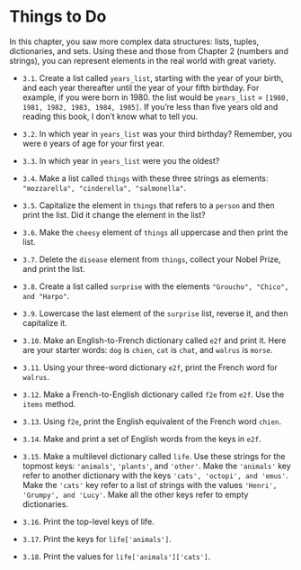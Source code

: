 # Things to Do

In this chapter, you saw more complex data structures: lists, tuples, dictionaries, and sets. Using these and those from Chapter 2 (numbers and strings), you can represent elements in the real world with great variety.

- `3.1`. Create a list called `years_list`, starting with the year of your birth, and each year thereafter until the year of your fifth birthday. For example, if you were born in 1980. the list would be `years_list` = `[1980, 1981, 1982, 1983, 1984, 1985]`. If you’re less than five years old and reading this book, I don’t know what to tell you.

- `3.2`. In which year in `years_list` was your third birthday? Remember, you were `0` years of age for your first year.

- `3.3`. In which year in `years_list` were you the oldest?

- `3.4`. Make a list called `things` with these three strings as elements: `"mozzarella", "cinderella", "salmonella"`.

- `3.5`. Capitalize the element in `things` that refers to a `person` and then print the list. Did it change the element in the list?

- `3.6`. Make the `cheesy` element of `things` all uppercase and then print the list.

- `3.7`. Delete the `disease` element from `things`, collect your Nobel Prize, and print the list.

- `3.8`. Create a list called `surprise` with the elements `"Groucho", "Chico", and "Harpo"`.

- `3.9`. Lowercase the last element of the `surprise` list, reverse it, and then capitalize it.

- `3.10`. Make an English-to-French dictionary called `e2f` and print it. Here are your starter words: `dog` is `chien`, `cat` is `chat`, and `walrus` is `morse`.

- `3.11`. Using your three-word dictionary `e2f`, print the French word for `walrus`.

- `3.12`. Make a French-to-English dictionary called `f2e` from `e2f`. Use the `items` method.

- `3.13`. Using `f2e`, print the English equivalent of the French word `chien`.

- `3.14`. Make and print a set of English words from the keys in `e2f`.

- `3.15`. Make a multilevel dictionary called `life`. Use these strings for the topmost keys: `'animals'`, `'plants'`, and `'other'`. Make the `'animals'` key refer to another dictionary with the keys `'cats', 'octopi', and 'emus'`. Make the `'cats'` key refer to a list of strings with the values `'Henri', 'Grumpy', and 'Lucy'`. Make all the other keys refer to empty dictionaries.

- `3.16`. Print the top-level keys of life.

- `3.17`. Print the keys for `life['animals']`.

- `3.18`. Print the values for `life['animals']['cats']`.
